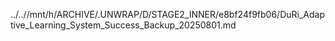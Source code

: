 ../..//mnt/h/ARCHIVE/.UNWRAP/D/STAGE2_INNER/e8bf24f9fb06/DuRi_Adaptive_Learning_System_Success_Backup_20250801.md